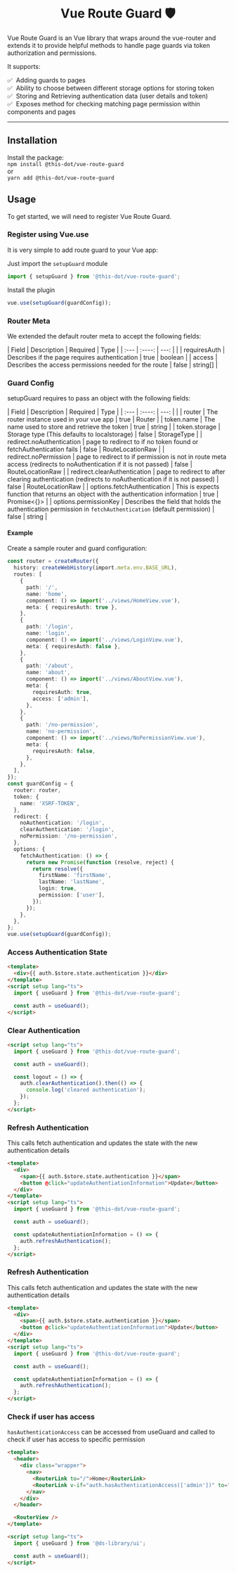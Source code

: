 <h1 align="center">Vue Route Guard 🛡️</h1>

Vue Route Guard is an Vue library that wraps around the vue-router and extends it to provide helpful methods to handle page guards via token authorization and permissions.

It supports:

✅ &nbsp;Adding guards to pages<br/>
✅ &nbsp;Ability to choose between different storage options for storing token<br/>
✅ &nbsp;Storing and Retrieving authentication data (user details and token)<br/>
✅ &nbsp;Exposes method for checking matching page permission within components and pages<br/>

---

## Installation

Install the package:  
`npm install @this-dot/vue-route-guard`  
or  
`yarn add @this-dot/vue-route-guard`

## Usage

To get started, we will need to register Vue Route Guard.

### Register using Vue.use

It is very simple to add route guard to your Vue app:

Just import the `setupGuard` module

```ts
import { setupGuard } from '@this-dot/vue-route-guard';
```

Install the plugin

```ts
vue.use(setupGuard(guardConfig));
```

### Router Meta

We extended the default router meta to accept the following fields:

| Field | Description | Required | Type |
| :--- | :----: | ---: | |
| requiresAuth | Describes if the page requires authentication | true | boolean |
| access | Describes the access permissions needed for the route | false | string[] |

### Guard Config

setupGuard requires to pass an object with the following fields:

| Field | Description | Required | Type |
| :--- | :----: | ---: | |
| router | The router instance used in your vue app | true | Router |
| token.name | The name used to store and retrieve the token | true | string |
| token.storage | Storage type (This defaults to localstorage) | false | StorageType |
| redirect.noAuthentication | page to redirect to if no token found or fetchAuthentication fails | false | RouteLocationRaw |
| redirect.noPermission | page to redirect to if permission is not in route meta access (redirects to noAuthentication if it is not passed) | false | RouteLocationRaw |
| redirect.clearAuthentication | page to redirect to after clearing authentication (redirects to noAuthentication if it is not passed) | false | RouteLocationRaw |
| options.fetchAuthentication | This is expects function that returns an object with the authentication information | true | Promise<{}> |
| options.permissionKey | Describes the field that holds the authentication permission in `fetchAuthentication` (default permission) | false | string |

#### Example

Create a sample router and guard configuration:

```ts
const router = createRouter({
  history: createWebHistory(import.meta.env.BASE_URL),
  routes: [
    {
      path: '/',
      name: 'home',
      component: () => import('../views/HomeView.vue'),
      meta: { requiresAuth: true },
    },
    {
      path: '/login',
      name: 'login',
      component: () => import('../views/LoginView.vue'),
      meta: { requiresAuth: false },
    },
    {
      path: '/about',
      name: 'about',
      component: () => import('../views/AboutView.vue'),
      meta: {
        requiresAuth: true,
        access: ['admin'],
      },
    },
    {
      path: '/no-permission',
      name: 'no-permission',
      component: () => import('../views/NoPermissionView.vue'),
      meta: {
        requiresAuth: false,
      },
    },
  ],
});
const guardConfig = {
  router: router,
  token: {
    name: 'XSRF-TOKEN',
  },
  redirect: {
    noAuthentication: '/login',
    clearAuthentication: '/login',
    noPermission: '/no-permission',
  },
  options: {
    fetchAuthentication: () => {
      return new Promise(function (resolve, reject) {
        return resolve({
          firstName: 'firstName',
          lastName: 'lastName',
          login: true,
          permission: ['user'],
        });
      });
    },
  },
};
vue.use(setupGuard(guardConfig));
```

### Access Authentication State

```html
<template>
  <div>{{ auth.$store.state.authentication }}</div>
</template>
<script setup lang="ts">
  import { useGuard } from '@this-dot/vue-route-guard';

  const auth = useGuard();
</script>
```

### Clear Authentication

```html
<script setup lang="ts">
  import { useGuard } from '@this-dot/vue-route-guard';

  const auth = useGuard();

  const logout = () => {
    auth.clearAuthentication().then(() => {
      console.log('cleared authentication');
    });
  };
</script>
```

### Refresh Authentication

This calls fetch authentication and updates the state with the new authentication details

```html
<template>
  <div>
    <span>{{ auth.$store.state.authentication }}</span>
    <button @click="updateAuthentiationInformation">Update</button>
  </div>
</template>
<script setup lang="ts">
  import { useGuard } from '@this-dot/vue-route-guard';

  const auth = useGuard();

  const updateAuthentiationInformation = () => {
    auth.refreshAuthentication();
  };
</script>
```

### Refresh Authentication

This calls fetch authentication and updates the state with the new authentication details

```html
<template>
  <div>
    <span>{{ auth.$store.state.authentication }}</span>
    <button @click="updateAuthentiationInformation">Update</button>
  </div>
</template>
<script setup lang="ts">
  import { useGuard } from '@this-dot/vue-route-guard';

  const auth = useGuard();

  const updateAuthentiationInformation = () => {
    auth.refreshAuthentication();
  };
</script>
```

### Check if user has access

`hasAuthenticationAccess` can be accessed from useGuard and called to check if user has access to specific permission

```html
<template>
  <header>
    <div class="wrapper">
      <nav>
        <RouterLink to="/">Home</RouterLink>
        <RouterLink v-if="auth.hasAuthenticationAccess(['admin'])" to="/about">About</RouterLink>
      </nav>
    </div>
  </header>

  <RouterView />
</template>

<script setup lang="ts">
  import { useGuard } from '@ds-library/ui';

  const auth = useGuard();
</script>
```
